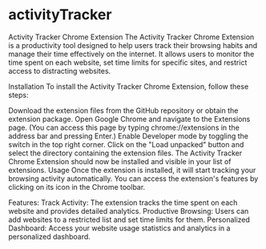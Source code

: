 # activityTracker
Activity Tracker Chrome Extension
The Activity Tracker Chrome Extension is a productivity tool designed to help users track their browsing habits and manage their time effectively on the internet. It allows users to monitor the time spent on each website, set time limits for specific sites, and restrict access to distracting websites.

Installation
To install the Activity Tracker Chrome Extension, follow these steps:

Download the extension files from the GitHub repository or obtain the extension package.
Open Google Chrome and navigate to the Extensions page. (You can access this page by typing chrome://extensions in the address bar and pressing Enter.)
Enable Developer mode by toggling the switch in the top right corner.
Click on the "Load unpacked" button and select the directory containing the extension files.
The Activity Tracker Chrome Extension should now be installed and visible in your list of extensions.
Usage
Once the extension is installed, it will start tracking your browsing activity automatically. You can access the extension's features by clicking on its icon in the Chrome toolbar.

Features:
Track Activity: The extension tracks the time spent on each website and provides detailed analytics.
Productive Browsing: Users can add websites to a restricted list and set time limits for them.
Personalized Dashboard: Access your website usage statistics and analytics in a personalized dashboard.
